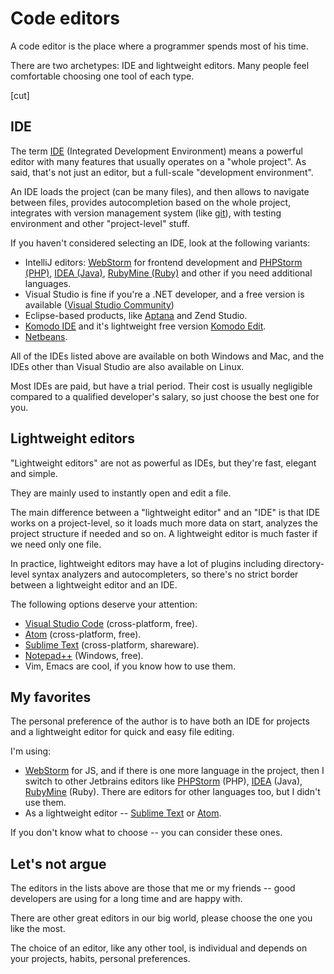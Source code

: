 # Code editors

A code editor is the place where a programmer spends most of his time. 

There are two archetypes: IDE and lightweight editors. Many people feel comfortable choosing one tool of each type.

[cut]

## IDE

The term [IDE](https://en.wikipedia.org/wiki/Integrated_development_environment) (Integrated Development Environment) means a powerful editor with many features that usually operates on a "whole project". As said, that's not just an editor, but a full-scale "development environment".

An IDE loads the project (can be many files), and then allows to navigate between files, provides autocompletion based on the whole project, integrates with version management system (like [git](https://git-scm.com/)), with testing environment and other "project-level" stuff.

If you haven't considered selecting an IDE, look at the following variants:

- IntelliJ editors: [WebStorm](http://www.jetbrains.com/webstorm/) for frontend development and [PHPStorm (PHP)](http://www.jetbrains.com/phpstorm/), [IDEA (Java)](http://www.jetbrains.com/idea/), [RubyMine (Ruby)](http://www.jetbrains.com/ruby/) and other if you need additional languages.
- Visual Studio is fine if you're a .NET developer, and a free version is available ([Visual Studio Community](https://www.visualstudio.com/vs/community/))
- Eclipse-based products, like [Aptana](http://www.aptana.com/) and Zend Studio.
- [Komodo IDE](http://www.activestate.com/komodo-ide) and it's lightweight free version [Komodo Edit](http://www.activestate.com/komodo-edit).
- [Netbeans](http://netbeans.org/).

All of the IDEs listed above are available on both Windows and Mac, and the IDEs other than Visual Studio are also available on Linux. 

Most IDEs are paid, but have a trial period. Their cost is usually negligible compared to a qualified developer's salary, so just choose the best one for you.

## Lightweight editors

"Lightweight editors" are not as powerful as IDEs, but they're fast, elegant and simple.

They are mainly used to instantly open and edit a file.

The main difference between a "lightweight editor" and an "IDE" is that IDE works on a project-level, so it loads much more data on start, analyzes the project structure if needed and so on. A lightweight editor is much faster if we need only one file.

In practice, lightweight editors may have a lot of plugins including directory-level syntax analyzers and autocompleters, so there's no strict border between a lightweight editor and an IDE.

The following options deserve your attention:

- [Visual Studio Code](https://code.visualstudio.com/) (cross-platform, free).
- [Atom](https://atom.io/) (cross-platform, free).
- [Sublime Text](http://www.sublimetext.com) (cross-platform, shareware).
- [Notepad++](https://notepad-plus-plus.org/) (Windows, free).
- Vim, Emacs are cool, if you know how to use them.

## My favorites

The personal preference of the author is to have both an IDE for projects and a lightweight editor for quick and easy file editing.

I'm using:

- [WebStorm](http://www.jetbrains.com/webstorm/) for JS, and if there is one more language in the project, then I switch to other Jetbrains editors like [PHPStorm](http://www.jetbrains.com/phpstorm/) (PHP), [IDEA](http://www.jetbrains.com/idea/) (Java), [RubyMine](http://www.jetbrains.com/ruby/) (Ruby). There are editors for other languages too, but I didn't use them.
- As a lightweight editor -- [Sublime Text](http://www.sublimetext.com) or [Atom](https://atom.io/).

If you don't know what to choose -- you can consider these ones.

## Let's not argue

The editors in the lists above are those that me or my friends -- good developers are using for a long time and are happy with.

There are other great editors in our big world, please choose the one you like the most.

The choice of an editor, like any other tool, is individual and depends on your projects, habits, personal preferences.
